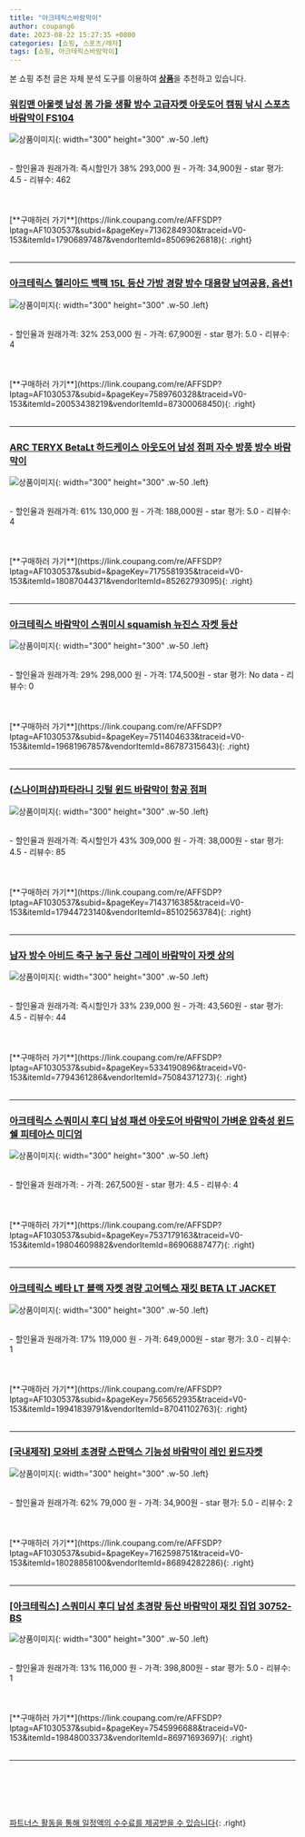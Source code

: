 ```yaml
---
title: "아크테릭스바람막이"
author: coupang6
date: 2023-08-22 15:27:35 +0800
categories: [쇼핑, 스포츠/레저]
tags: [쇼핑, 아크테릭스바람막이]
---
```


본 쇼핑 추천 글은 자체 분석 도구를 이용하여 [**상품**](https://link.coupang.com/a/bao1ui)을 추천하고 있습니다.

### [워킹맨 아울렛 남성 봄 가을 생활 방수 고급자켓 아웃도어 캠핑 낚시 스포츠 바람막이 FS104](https://link.coupang.com/re/AFFSDP?lptag=AF1030537&subid=&pageKey=7136284930&traceid=V0-153&itemId=17906897487&vendorItemId=85069626818)

![상품이미지](https://thumbnail6.coupangcdn.com/thumbnails/remote/230x230ex/image/vendor_inventory/905d/db39be5d2489363f5e5d8b857b1c0406d6e4b805d66e2104011d38b27e21.jpg){: width="300" height="300" .w-50 .left}


<br>
- 할인율과 원래가격: 즉시할인가 38%  293,000   원
- 가격: 34,900원
- star 평가: 4.5
- 리뷰수: 462
<br>
<br>
<br>
<br>
[**구매하러 가기**](https://link.coupang.com/re/AFFSDP?lptag=AF1030537&subid=&pageKey=7136284930&traceid=V0-153&itemId=17906897487&vendorItemId=85069626818){: .right}
<br>
<br>

---

### [아크테릭스 헬리아드 백팩 15L 등산 가방 경량 방수 대용량 남여공용, 옵션1](https://link.coupang.com/re/AFFSDP?lptag=AF1030537&subid=&pageKey=7589760328&traceid=V0-153&itemId=20053438219&vendorItemId=87300068450)

![상품이미지](https://thumbnail10.coupangcdn.com/thumbnails/remote/230x230ex/image/vendor_inventory/e700/eb8d7517d1231b01fd9a4340e38d70cced59d1d526565c0540baf6cb00ff.png){: width="300" height="300" .w-50 .left}


<br>
- 할인율과 원래가격: 32%  253,000   원
- 가격: 67,900원
- star 평가: 5.0
- 리뷰수: 4
<br>
<br>
<br>
<br>
[**구매하러 가기**](https://link.coupang.com/re/AFFSDP?lptag=AF1030537&subid=&pageKey=7589760328&traceid=V0-153&itemId=20053438219&vendorItemId=87300068450){: .right}
<br>
<br>

---

### [ARC TERYX BetaLt 하드케이스 아웃도어 남성 점퍼 자수 방풍 방수 바람막이](https://link.coupang.com/re/AFFSDP?lptag=AF1030537&subid=&pageKey=7175581935&traceid=V0-153&itemId=18087044371&vendorItemId=85262793095)

![상품이미지](https://thumbnail9.coupangcdn.com/thumbnails/remote/230x230ex/image/vendor_inventory/599f/36538b5d487a49f5dc866fba92b4388b81c10a0440b6423ae73bcebc6561.jpg){: width="300" height="300" .w-50 .left}


<br>
- 할인율과 원래가격: 61%  130,000   원
- 가격: 188,000원
- star 평가: 5.0
- 리뷰수: 4
<br>
<br>
<br>
<br>
[**구매하러 가기**](https://link.coupang.com/re/AFFSDP?lptag=AF1030537&subid=&pageKey=7175581935&traceid=V0-153&itemId=18087044371&vendorItemId=85262793095){: .right}
<br>
<br>

---

### [아크테릭스 바람막이 스쿼미시 squamish 뉴진스 자켓 등산](https://link.coupang.com/re/AFFSDP?lptag=AF1030537&subid=&pageKey=7511404633&traceid=V0-153&itemId=19681967857&vendorItemId=86787315643)

![상품이미지](https://thumbnail7.coupangcdn.com/thumbnails/remote/230x230ex/image/vendor_inventory/b161/063bc3332ab06d16a3225b569c50168c9aa37074844c5c7e815b71e796b1.jpg){: width="300" height="300" .w-50 .left}


<br>
- 할인율과 원래가격: 29%  298,000   원
- 가격: 174,500원
- star 평가: No data
- 리뷰수: 0
<br>
<br>
<br>
<br>
[**구매하러 가기**](https://link.coupang.com/re/AFFSDP?lptag=AF1030537&subid=&pageKey=7511404633&traceid=V0-153&itemId=19681967857&vendorItemId=86787315643){: .right}
<br>
<br>

---

### [(스나이퍼샵)파타라니 깃털 윈드 바람막이 항공 점퍼](https://link.coupang.com/re/AFFSDP?lptag=AF1030537&subid=&pageKey=7143716385&traceid=V0-153&itemId=17944723140&vendorItemId=85102563784)

![상품이미지](https://thumbnail7.coupangcdn.com/thumbnails/remote/230x230ex/image/vendor_inventory/97a3/196945a7250ad3a2c9ad8de51e5e45039712f336326d2ec60b9d781138e4.jpg){: width="300" height="300" .w-50 .left}


<br>
- 할인율과 원래가격: 즉시할인가 43%  309,000   원
- 가격: 38,000원
- star 평가: 4.5
- 리뷰수: 85
<br>
<br>
<br>
<br>
[**구매하러 가기**](https://link.coupang.com/re/AFFSDP?lptag=AF1030537&subid=&pageKey=7143716385&traceid=V0-153&itemId=17944723140&vendorItemId=85102563784){: .right}
<br>
<br>

---

### [남자 방수 아비드 축구 농구 등산 그레이 바람막이 자켓 상의](https://link.coupang.com/re/AFFSDP?lptag=AF1030537&subid=&pageKey=5334190896&traceid=V0-153&itemId=7794361286&vendorItemId=75084371273)

![상품이미지](https://thumbnail8.coupangcdn.com/thumbnails/remote/230x230ex/image/vendor_inventory/a66c/50ecb30158bd747b4e05e7f2d66494f0cfe3b0577c53a4e91b48249e5d4c.jpg){: width="300" height="300" .w-50 .left}


<br>
- 할인율과 원래가격: 즉시할인가 33%  239,000   원
- 가격: 43,560원
- star 평가: 4.5
- 리뷰수: 44
<br>
<br>
<br>
<br>
[**구매하러 가기**](https://link.coupang.com/re/AFFSDP?lptag=AF1030537&subid=&pageKey=5334190896&traceid=V0-153&itemId=7794361286&vendorItemId=75084371273){: .right}
<br>
<br>

---

### [아크테릭스 스쿼미시 후디 남성 패션 아웃도어 바람막이 가벼운 압축성 윈드쉘 피테아스 미디엄](https://link.coupang.com/re/AFFSDP?lptag=AF1030537&subid=&pageKey=7537179163&traceid=V0-153&itemId=19804609882&vendorItemId=86906887477)

![상품이미지](https://thumbnail9.coupangcdn.com/thumbnails/remote/230x230ex/image/vendor_inventory/8b3b/be377d3fc9ec5a42799205545d26f49dc9b8e57755923cef561e5d9c02ae.jpg){: width="300" height="300" .w-50 .left}


<br>
- 할인율과 원래가격: 
- 가격: 267,500원
- star 평가: 4.5
- 리뷰수: 4
<br>
<br>
<br>
<br>
[**구매하러 가기**](https://link.coupang.com/re/AFFSDP?lptag=AF1030537&subid=&pageKey=7537179163&traceid=V0-153&itemId=19804609882&vendorItemId=86906887477){: .right}
<br>
<br>

---

### [아크테릭스 베타 LT 블랙 자켓 경량 고어텍스 재킷 BETA LT JACKET](https://link.coupang.com/re/AFFSDP?lptag=AF1030537&subid=&pageKey=7565652935&traceid=V0-153&itemId=19941839791&vendorItemId=87041102763)

![상품이미지](https://thumbnail7.coupangcdn.com/thumbnails/remote/230x230ex/image/vendor_inventory/25ee/4423eb035f426217bdc87788986a2a5c76e131fe95a67c43f178ae5d6fc6.jpeg){: width="300" height="300" .w-50 .left}


<br>
- 할인율과 원래가격: 17%  119,000   원
- 가격: 649,000원
- star 평가: 3.0
- 리뷰수: 1
<br>
<br>
<br>
<br>
[**구매하러 가기**](https://link.coupang.com/re/AFFSDP?lptag=AF1030537&subid=&pageKey=7565652935&traceid=V0-153&itemId=19941839791&vendorItemId=87041102763){: .right}
<br>
<br>

---

### [[국내제작] 모와비 초경량 스판덱스 기능성 바람막이 레인 윈드자켓](https://link.coupang.com/re/AFFSDP?lptag=AF1030537&subid=&pageKey=7162598751&traceid=V0-153&itemId=18028858100&vendorItemId=86894282286)

![상품이미지](https://thumbnail8.coupangcdn.com/thumbnails/remote/230x230ex/image/vendor_inventory/d6a2/d5bb49990acdabc633fe1665f3e1f893d5074d4117f46384c48b851ceb70.png){: width="300" height="300" .w-50 .left}


<br>
- 할인율과 원래가격: 62%  79,000   원
- 가격: 34,900원
- star 평가: 5.0
- 리뷰수: 2
<br>
<br>
<br>
<br>
[**구매하러 가기**](https://link.coupang.com/re/AFFSDP?lptag=AF1030537&subid=&pageKey=7162598751&traceid=V0-153&itemId=18028858100&vendorItemId=86894282286){: .right}
<br>
<br>

---

### [[아크테릭스] 스쿼미시 후디 남성 초경량 등산 바람막이 재킷 집업 30752-BS](https://link.coupang.com/re/AFFSDP?lptag=AF1030537&subid=&pageKey=7545996688&traceid=V0-153&itemId=19848003373&vendorItemId=86971693697)

![상품이미지](https://thumbnail10.coupangcdn.com/thumbnails/remote/230x230ex/image/vendor_inventory/d24f/6b2fe39278905f347abe1381405dbd7366ec3469bf1ad17d5a0c07fd784d.jpg){: width="300" height="300" .w-50 .left}


<br>
- 할인율과 원래가격: 13%  116,000   원
- 가격: 398,800원
- star 평가: 5.0
- 리뷰수: 1
<br>
<br>
<br>
<br>
[**구매하러 가기**](https://link.coupang.com/re/AFFSDP?lptag=AF1030537&subid=&pageKey=7545996688&traceid=V0-153&itemId=19848003373&vendorItemId=86971693697){: .right}
<br>
<br>

---
<br><br><br><br><br> [파트너스 활동을 통해 일정액의 수수료를 제공받을 수 있습니다](https://link.coupang.com/a/bao1ui){: .right}